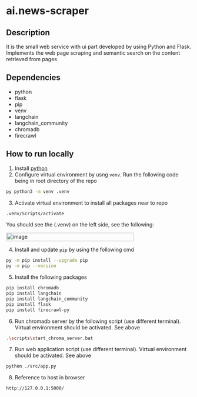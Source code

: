 # ai.news-scraper

## Description
It is the small web service with ui part developed by using Python and Flask. Implements the web page scraping and semantic search on the content retrieved from pages

## Dependencies
- python
- flask
- pip
- venv
- langchain
- langchain_community
- chromadb
- firecrawl

## How to run locally
1. Install [python](https://www.python.org/downloads/)
2. Configure virtual environment by usng `venv`. Run the following code being in root directory of the repo
```bash
py python3 -m venv .venv
```
3. Activate virtual environment to install all packages near to repo
```bash
.venv/Scripts/activate
```
You should see the (.venv) on the left side, see the following:

<img width="347" height="23" alt="image" src="https://github.com/user-attachments/assets/886ea093-d72c-4dd2-baaf-abfc19d60259" />

4. Install and update `pip` by using the following cmd
```bash
py -m pip install --upgrade pip
py -m pip --version
```

5. Install the following packages
```bash
pip install chromadb
pip install langchain
pip install langchain_community
pip install flask
pip install firecrawl-py
```
6. Run chromadb server by the following script (use different terminal). Virtual environment should be activated. See above
```bash
.\scripts\start_chroma_server.bat
```

7. Run web application script (use different terminal). Virtual environment should be activated. See above
```bash
python ./src/app.py
```

8. Reference to host in browser
```bash
http://127.0.0.1:5000/
```

